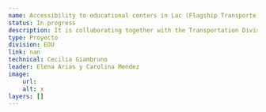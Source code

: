 ```yaml
---
name: Accessibility to educational centers in Lac (Flagship Transporte)
status: In progress
description: It is collaborating together with the Transportation Division for the Chapter on Access to Educational Services within the framework of its 2025 flagship. From the transport division, 10 cities of ALC were selected to carry out accessibility and public transport analysis to educational services.From EDU, the georeferenced bases and relevant attributes for the analysis are being shared, and will work together on the models and estimates of relevance for the sector
type: Proyecto
division: EDU
link: nan
technical: Cecilia Giambruno
leader: Elena Arias y Carolina Mendez
image: 
    url: 
    alt: x
layers: []
---
```

    